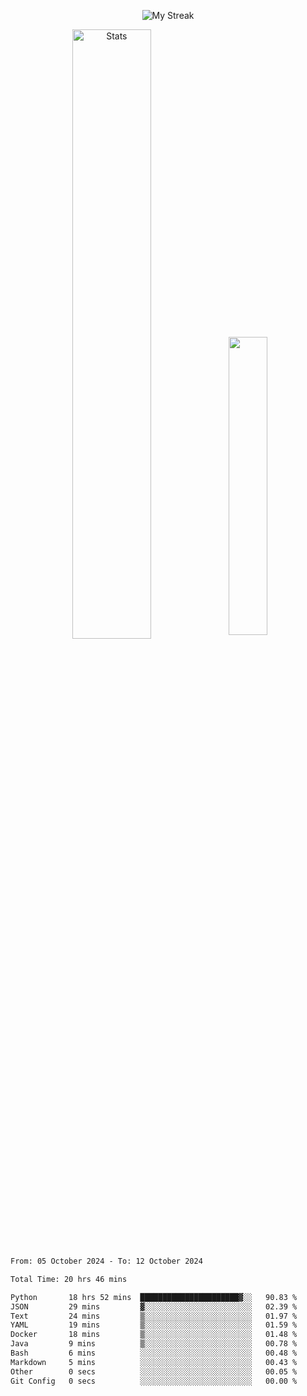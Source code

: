 <p align="center">
<picture>
  <source media="(prefers-color-scheme: dark)" srcset="http://github-readme-streak-stats.herokuapp.com?user=semolik&theme=dark&hide_border=true&background=DD272700">
  <img alt="My Streak" src="http://github-readme-streak-stats.herokuapp.com?user=semolik&hide_border=true">
</picture>
</p>
<div align="center">
  <picture>
    <source media="(prefers-color-scheme: dark)" srcset="https://github-readme-stats.vercel.app/api?username=semolik&show_icons=true&bg_color=DD272700&hide_border=true&theme=dark">
        <img alt="Stats" src="https://github-readme-stats.vercel.app/api?username=semolik&show_icons=true&bg_color=DD272700&hide_border=true" width="50%" >
  </picture>
  <sup>
  <picture>
  <source media="(prefers-color-scheme: dark)" srcset="https://github-readme-stats.vercel.app/api/top-langs/?username=semolik&layout=compact&hide_border=true&bg_color=DD272700&theme=dark">
  <img src="https://github-readme-stats.vercel.app/api/top-langs/?username=semolik&layout=compact&hide_border=true" width="35%" />
  </picture>
  </sup>
</div>
<!--START_SECTION:waka-->

```txt
From: 05 October 2024 - To: 12 October 2024

Total Time: 20 hrs 46 mins

Python       18 hrs 52 mins  ██████████████████████▓░░   90.83 %
JSON         29 mins         ▓░░░░░░░░░░░░░░░░░░░░░░░░   02.39 %
Text         24 mins         ▒░░░░░░░░░░░░░░░░░░░░░░░░   01.97 %
YAML         19 mins         ▒░░░░░░░░░░░░░░░░░░░░░░░░   01.59 %
Docker       18 mins         ▒░░░░░░░░░░░░░░░░░░░░░░░░   01.48 %
Java         9 mins          ▒░░░░░░░░░░░░░░░░░░░░░░░░   00.78 %
Bash         6 mins          ░░░░░░░░░░░░░░░░░░░░░░░░░   00.48 %
Markdown     5 mins          ░░░░░░░░░░░░░░░░░░░░░░░░░   00.43 %
Other        0 secs          ░░░░░░░░░░░░░░░░░░░░░░░░░   00.05 %
Git Config   0 secs          ░░░░░░░░░░░░░░░░░░░░░░░░░   00.00 %
```

<!--END_SECTION:waka-->

